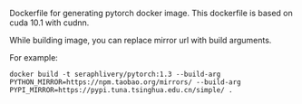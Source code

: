 Dockerfile for generating pytorch docker image. This dockerfile is based on cuda 10.1 with cudnn.

While building image, you can replace mirror url with build arguments.

For example:

```
docker build -t seraphlivery/pytorch:1.3 --build-arg PYTHON_MIRROR=https://npm.taobao.org/mirrors/ --build-arg PYPI_MIRROR=https://pypi.tuna.tsinghua.edu.cn/simple/ .
```
